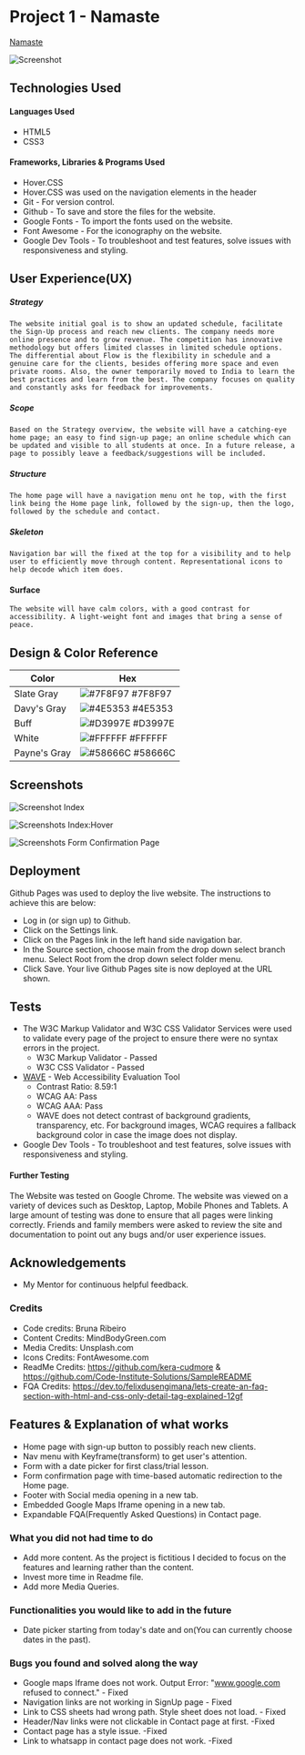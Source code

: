 # Project 1 - Namaste

[Namaste](https://brrunaribeiro.github.io/Namaste/)

![Screenshot](assets/images/readmeimages/indexpagescreenshot.webp)

## Technologies Used

#### Languages Used

* HTML5
* CSS3

#### Frameworks, Libraries & Programs Used

* Hover.CSS
* Hover.CSS was used on the navigation elements in the header 
* Git - For version control.
* Github - To save and store the files for the website.
* Google Fonts - To import the fonts used on the website.
* Font Awesome - For the iconography on the website.
* Google Dev Tools - To troubleshoot and test features, solve issues with responsiveness and styling. 

## User Experience(UX)

##### Strategy

    The website initial goal is to show an updated schedule, facilitate the Sign-Up process and reach new clients. The company needs more online presence and to grow revenue. The competition has innovative methodology but offers limited classes in limited schedule options. The differential about Flow is the flexibility in schedule and a genuine care for the clients, besides offering more space and even private rooms. Also, the owner temporarily moved to India to learn the best practices and learn from the best. The company focuses on quality and constantly asks for feedback for improvements. 

##### Scope

    Based on the Strategy overview, the website will have a catching-eye home page; an easy to find sign-up page; an online schedule which can be updated and visible to all students at once. In a future release, a page to possibly leave a feedback/suggestions will be included.

##### Structure

    The home page will have a navigation menu ont he top, with the first link being the Home page link, followed by the sign-up, then the logo, followed by the schedule and contact. 

##### Skeleton

    Navigation bar will the fixed at the top for a visibility and to help user to efficiently move through content. Representational icons to help decode which item does. 

#### Surface

    The website will have calm colors, with a good contrast for accessibility. A light-weight font and images that bring a sense of peace.  

## Design & Color Reference

| Color             | Hex                                                                |
| ----------------- | ------------------------------------------------------------------ |
| Slate Gray | ![#7F8F97](https://via.placeholder.com/10/7F8F97?text=+) #7F8F97 |
| Davy's Gray | ![#4E5353](https://via.placeholder.com/10/4E5353?text=+) #4E5353 |
| Buff | ![#D3997E](https://via.placeholder.com/10/D3997E?text=+) #D3997E |
| White | ![#FFFFFF](https://via.placeholder.com/10/FFFFFF?text=+) #FFFFFF |
| Payne's Gray | ![#58666C](https://via.placeholder.com/10/58666C?text=+) #58666C |

## Screenshots

![Screenshot Index](assets/images/readmeimages/screenshotindex.webp)

![Screenshots Index:Hover](assets/images/readmeimages/screenshotindexhover.webp)

![Screenshots Form Confirmation Page](assets/images/readmeimages/screenshotformconfirmation.webp)

## Deployment

Github Pages was used to deploy the live website. The instructions to achieve this are below:

* Log in (or sign up) to Github.
* Click on the Settings link.
* Click on the Pages link in the left hand side navigation bar.
* In the Source section, choose main from the drop down select branch menu. Select Root from the drop down select folder menu.
* Click Save. Your live Github Pages site is now deployed at the URL shown.

## Tests

* The W3C Markup Validator and W3C CSS Validator Services were used to validate every page of the project to ensure there were no syntax errors in the project.
  * W3C Markup Validator - Passed
  * W3C CSS Validator - Passed
* [WAVE](https://wave.webaim.org) - Web Accessibility Evaluation Tool
  * Contrast Ratio: 8.59:1
  * WCAG AA: Pass
  * WCAG AAA: Pass
  * WAVE does not detect contrast of background gradients, transparency, etc. For background images, WCAG requires a fallback background color in case the image does not display.
* Google Dev Tools - To troubleshoot and test features, solve issues with responsiveness and styling.
   

#### Further Testing

The Website was tested on Google Chrome.
The website was viewed on a variety of devices such as Desktop, Laptop, Mobile Phones and Tablets.
A large amount of testing was done to ensure that all pages were linking correctly.
Friends and family members were asked to review the site and documentation to point out any bugs and/or user experience issues.

## Acknowledgements

* My Mentor for continuous helpful feedback.

### Credits

* Code credits: Bruna Ribeiro
* Content Credits: MindBodyGreen.com
* Media Credits: Unsplash.com
* Icons Credits: FontAwesome.com
* ReadMe Credits: https://github.com/kera-cudmore & https://github.com/Code-Institute-Solutions/SampleREADME
* FQA Credits: https://dev.to/felixdusengimana/lets-create-an-faq-section-with-html-and-css-only-detail-tag-explained-12gf

## Features & Explanation of what works

* Home page with sign-up button to possibly reach new clients.
* Nav menu with Keyframe(transform) to get user's attention.
* Form with a date picker for first class/trial lesson.
* Form confirmation page with time-based automatic redirection to the Home page.
* Footer with Social media opening in a new tab.
* Embedded Google Maps Iframe opening in a new tab.
* Expandable FQA(Frequently Asked Questions) in Contact page.

### What you did not had time to do

* Add more content. As the project is fictitious I decided to focus on the features and learning rather than the content. 
* Invest more time in Readme file.
* Add more Media Queries.

### Functionalities you would like to add in the future

* Date picker starting from today's date and on(You can currently choose dates in the past).

### Bugs you found and solved along the way

* Google maps Iframe does not work. Output Error: "www.google.com refused to connect." - Fixed
* Navigation links are not working in SignUp page - Fixed
* Link to CSS sheets had wrong path. Style sheet does not load. - Fixed
* Header/Nav links were not clickable in Contact page at first. -Fixed
* Contact page has a style issue. -Fixed
* Link to whatsapp in contact page does not work. -Fixed
